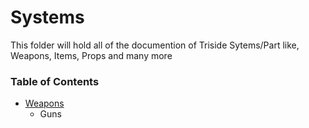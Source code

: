 # Systems
This folder will hold all of the documention of Triside Sytems/Part like, Weapons, Items, Props and many more

### Table of Contents
- [Weapons](https://github.com/tonymoooon543/Triside/tree/main/docs/Systems/Weapons)
  - Guns

